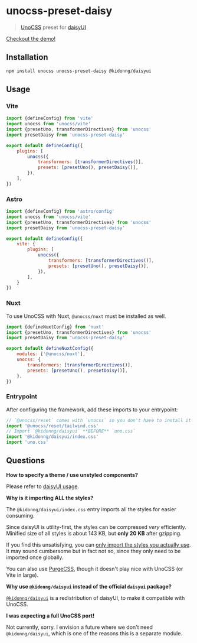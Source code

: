 # unocss-preset-daisy

> [UnoCSS](https://github.com/unocss/unocss) preset for [daisyUI](https://github.com/saadeghi/daisyui)

[Checkout the demo!](https://unocss-preset-daisy.vercel.app/)

## Installation

```sh
npm install unocss unocss-preset-daisy @kidonng/daisyui
```

## Usage

### Vite

```js
import {defineConfig} from 'vite'
import unocss from 'unocss/vite'
import {presetUno, transformerDirectives} from 'unocss'
import presetDaisy from 'unocss-preset-daisy'

export default defineConfig({
	plugins: [
		unocss({
			transformers: [transformerDirectives()],
			presets: [presetUno(), presetDaisy()],
		}),
	],
})
```

### Astro

```js
import {defineConfig} from 'astro/config'
import unocss from 'unocss/vite'
import {presetUno, transformerDirectives} from 'unocss'
import presetDaisy from 'unocss-preset-daisy'

export default defineConfig({
	vite: {
		plugins: [
			unocss({
				transformers: [transformerDirectives()],
				presets: [presetUno(), presetDaisy()],
			}),
		],
	}
})
```

### Nuxt

To use UnoCSS with Nuxt, `@unocss/nuxt` must be installed as well.

```js
import {defineNuxtConfig} from 'nuxt'
import {presetUno, transformerDirectives} from 'unocss'
import presetDaisy from 'unocss-preset-daisy'

export default defineNuxtConfig({
	modules: ['@unocss/nuxt'],
	unocss: {
		transformers: [transformerDirectives()],
		presets: [presetUno(), presetDaisy()],
	},
})
```

### Entrypoint

After configuring the framework, add these imports to your entrypoint:

```js
// `@unocss/reset` comes with `unocss` so you don't have to install it separately
import '@unocss/reset/tailwind.css'
// Import `@kidonng/daisyui` **BEFORE** `uno.css`
import '@kidonng/daisyui/index.css'
import 'uno.css'
```

## Questions

**How to specify a theme / use unstyled components?**

Please refer to [daisyUI usage](https://github.com/kidonng/daisyui#usage).

**Why is it importing ALL the styles?**

The `@kidonng/daisyui/index.css` entry imports all the styles for easier consuming.

Since daisyUI is utility-first, the styles can be compressed _very_ efficiently. Minified size of all styles is about 143 KB, but **only 20 KB** after gzipping.

If you find this unsatisfying, you can [only import the styles you actually use](https://github.com/kidonng/daisyui#usage). It may sound cumbersome but in fact not so, since they only need to be imported once globally.

You can also use [PurgeCSS](https://purgecss.com/), though it doesn't play nice with UnoCSS (or Vite in large).

**Why use `@kidonng/daisyui` instead of the official `daisyui` package?**

[`@kidonng/daisyui`](https://github.com/kidonng/daisyui) is a redistribution of daisyUI, to make it compatible with UnoCSS.

**I was expecting a full UnoCSS port!**

Not currently, sorry. I envision a future where we don't need `@kidonng/daisyui`, which is one of the reasons this is a separate module.
